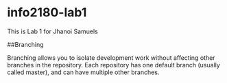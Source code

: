 # info2180-lab1

This is Lab 1 for Jhanoi Samuels

##Branching

Branching allows you to isolate development work without affecting other branches in the repository. Each repository has one default branch (usually called master), and can have multiple other branches.